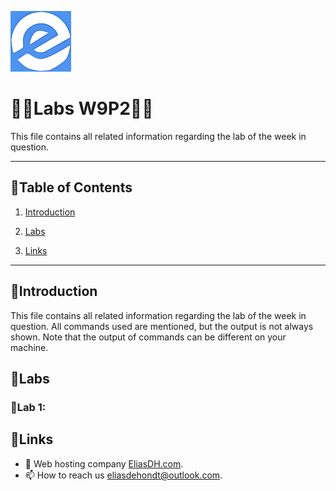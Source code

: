 ![logo](/Images/logo.png)
# 💙🤍Labs W9P2🤍💙

This file contains all related information regarding the lab of the week in question.

---

## 📘Table of Contents

1. [Introduction](#introduction)
2. [Labs](#labs)

3. [Links](#links)

---

## 🖖Introduction

This file contains all related information regarding the lab of the week in question. All commands used are mentioned, but the output is not always shown. Note that the output of commands can be different on your machine.

## 🔬Labs

### 🔎Lab 1:







## 🔗Links
- 👯 Web hosting company [EliasDH.com](https://eliasdh.com).
- 📫 How to reach us eliasdehondt@outlook.com.